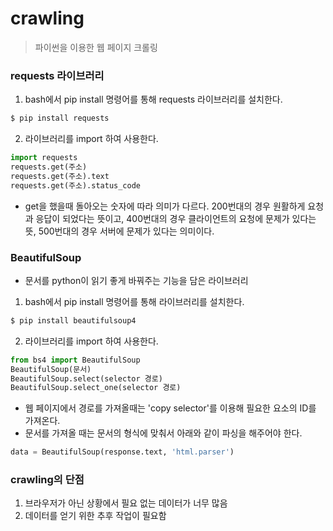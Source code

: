 # crawling

> 파이썬을 이용한 웹 페이지 크롤링



### requests 라이브러리

1. bash에서 pip install 명령어를 통해 requests 라이브러리를 설치한다.

```bash
$ pip install requests
```

2. 라이브러리를 import 하여 사용한다.

```python 
import requests
requests.get(주소)
requests.get(주소).text
requests.get(주소).status_code
```

- get을 했을때 돌아오는 숫자에 따라 의미가 다르다. 200번대의 경우 원활하게 요청과 응답이 되었다는 뜻이고, 400번대의 경우 클라이언트의 요청에 문제가 있다는 뜻, 500번대의 경우 서버에 문제가 있다는 의미이다.



### BeautifulSoup

- 문서를 python이 읽기 좋게 바꿔주는 기능을 담은 라이브러리

1. bash에서 pip install 명령어를 통해  라이브러리를 설치한다.

```bash
$ pip install beautifulsoup4
```

2. 라이브러리를 import 하여 사용한다.

```python
from bs4 import BeautifulSoup
BeautifulSoup(문서)
BeautifulSoup.select(selector 경로)
BeautifulSoup.select_one(selector 경로)
```

- 웹 페이지에서 경로를 가져올때는 'copy selector'를 이용해 필요한 요소의 ID를 가져온다.
- 문서를 가져올 때는 문서의 형식에 맞춰서 아래와 같이 파싱을 해주어야 한다.

```python
data = BeautifulSoup(response.text, 'html.parser')
```



### crawling의 단점

1. 브라우저가 아닌 상황에서 필요 없는 데이터가 너무 많음
2. 데이터를 얻기 위한 추후 작업이 필요함

